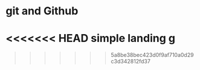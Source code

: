 # git and Github 
<<<<<<< HEAD
simple landing g
=======
>>>>>>> 5a8be38bec423d0f9af710a0d29c3d342812fd37

